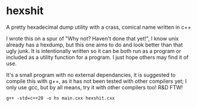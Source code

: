 # hexshit
A pretty hexadecimal dump utility with a crass, comical name written in c++

I wrote this on a spur of "Why not? Haven't done that yet!", I know unix already has a hexdump, but this one aims to do and look better than that ugly
junk. It is intentionally written so it can be both run as a program or included as a utility function for a program. I just hope others may find it of use.

It's a small program with no external dependancies, it is suggested to compile this with g++, as it has not been tested with other compilers yet; I only use gcc, but by all means, try it with other compilers too! R&D FTW!

`g++ -std=c++20 -o hs main.cxx hexshit.cxx`
